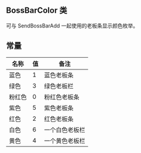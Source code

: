 ## BossBarColor 类
可与 SendBossBarAdd 一起使用的老板条显示颜色枚举。
## 常量
| 名称 | 值 | 备注 |
| ---- | ---- | ---- |
| 蓝色 | 1 | 蓝色老板条 |
| 绿色 | 3 | 绿色老板栏 |
| 粉红色 | 0 | 粉红色老板条 |
| 紫色 | 5 | 紫色老板条 |
| 红色 | 2 | 红色老板条 |
| 白色 | 6 | 一个白色老板栏 |
| 黄色 | 4 | 一个黄色老板栏 |
